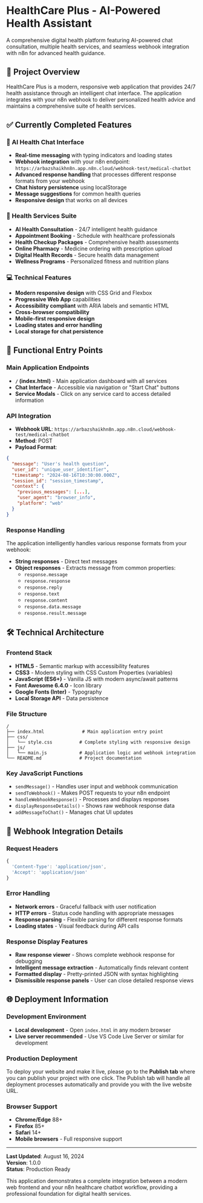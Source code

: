 # HealthCare Plus - AI-Powered Health Assistant

A comprehensive digital health platform featuring AI-powered chat consultation, multiple health services, and seamless webhook integration with n8n for advanced health guidance.

## 🌟 Project Overview

HealthCare Plus is a modern, responsive web application that provides 24/7 health assistance through an intelligent chat interface. The application integrates with your n8n webhook to deliver personalized health advice and maintains a comprehensive suite of health services.

## ✅ Currently Completed Features

### 🤖 AI Health Chat Interface
- **Real-time messaging** with typing indicators and loading states
- **Webhook integration** with your n8n endpoint: `https://arbazshaikhn8n.app.n8n.cloud/webhook-test/medical-chatbot`
- **Advanced response handling** that processes different response formats from your webhook
- **Chat history persistence** using localStorage
- **Message suggestions** for common health queries
- **Responsive design** that works on all devices

### 🏥 Health Services Suite
- **AI Health Consultation** - 24/7 intelligent health guidance
- **Appointment Booking** - Schedule with healthcare professionals
- **Health Checkup Packages** - Comprehensive health assessments
- **Online Pharmacy** - Medicine ordering with prescription upload
- **Digital Health Records** - Secure health data management
- **Wellness Programs** - Personalized fitness and nutrition plans

### 💻 Technical Features
- **Modern responsive design** with CSS Grid and Flexbox
- **Progressive Web App** capabilities
- **Accessibility compliant** with ARIA labels and semantic HTML
- **Cross-browser compatibility**
- **Mobile-first responsive design**
- **Loading states and error handling**
- **Local storage for chat persistence**

## 🚀 Functional Entry Points

### Main Application Endpoints
- **`/` (index.html)** - Main application dashboard with all services
- **Chat Interface** - Accessible via navigation or "Start Chat" buttons
- **Service Modals** - Click on any service card to access detailed information

### API Integration
- **Webhook URL**: `https://arbazshaikhn8n.app.n8n.cloud/webhook-test/medical-chatbot`
- **Method**: POST
- **Payload Format**:
```json
{
  "message": "User's health question",
  "user_id": "unique_user_identifier",
  "timestamp": "2024-08-16T10:30:00.000Z",
  "session_id": "session_timestamp",
  "context": {
    "previous_messages": [...],
    "user_agent": "browser_info",
    "platform": "web"
  }
}
```

### Response Handling
The application intelligently handles various response formats from your webhook:
- **String responses** - Direct text messages
- **Object responses** - Extracts message from common properties:
  - `response.message`
  - `response.response` 
  - `response.reply`
  - `response.text`
  - `response.content`
  - `response.data.message`
  - `response.result.message`

## 🛠️ Technical Architecture

### Frontend Stack
- **HTML5** - Semantic markup with accessibility features
- **CSS3** - Modern styling with CSS Custom Properties (variables)
- **JavaScript (ES6+)** - Vanilla JS with modern async/await patterns
- **Font Awesome 6.4.0** - Icon library
- **Google Fonts (Inter)** - Typography
- **Local Storage API** - Data persistence

### File Structure
```
/
├── index.html              # Main application entry point
├── css/
│   └── style.css          # Complete styling with responsive design
├── js/
│   └── main.js            # Application logic and webhook integration
└── README.md              # Project documentation
```

### Key JavaScript Functions
- `sendMessage()` - Handles user input and webhook communication
- `sendToWebhook()` - Makes POST requests to your n8n endpoint
- `handleWebhookResponse()` - Processes and displays responses
- `displayResponseDetails()` - Shows raw webhook response data
- `addMessageToChat()` - Manages chat UI updates

## 🔧 Webhook Integration Details

### Request Headers
```javascript
{
  'Content-Type': 'application/json',
  'Accept': 'application/json'
}
```

### Error Handling
- **Network errors** - Graceful fallback with user notification
- **HTTP errors** - Status code handling with appropriate messages
- **Response parsing** - Flexible parsing for different response formats
- **Loading states** - Visual feedback during API calls

### Response Display Features
- **Raw response viewer** - Shows complete webhook response for debugging
- **Intelligent message extraction** - Automatically finds relevant content
- **Formatted display** - Pretty-printed JSON with syntax highlighting
- **Dismissible response panels** - User can close detailed response views



## 🌐 Deployment Information

### Development Environment
- **Local development** - Open `index.html` in any modern browser
- **Live server recommended** - Use VS Code Live Server or similar for development

### Production Deployment
To deploy your website and make it live, please go to the **Publish tab** where you can publish your project with one click. The Publish tab will handle all deployment processes automatically and provide you with the live website URL.

### Browser Support
- **Chrome/Edge** 88+
- **Firefox** 85+
- **Safari** 14+
- **Mobile browsers** - Full responsive support


---

**Last Updated**: August 16, 2024  
**Version**: 1.0.0  
**Status**: Production Ready  

This application demonstrates a complete integration between a modern web frontend and your n8n healthcare chatbot workflow, providing a professional foundation for digital health services.
